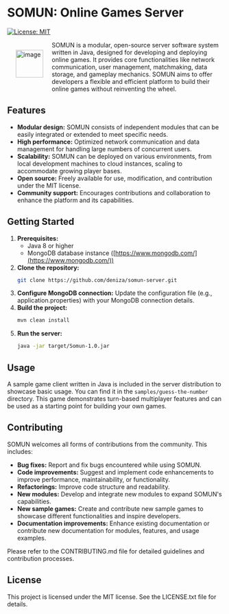 # SOMUN: Online Games Server

[![License: MIT](https://img.shields.io/badge/License-MIT-red.svg)](https://opensource.org/licenses/MIT)

<img src="https://he2apps.com/somun/somun-logo-icon-small.png" alt="image" width="64" height="auto" style="float: left; margin: 20px;">

SOMUN is a modular, open-source server software system written in Java, designed for developing and deploying online games. It provides core functionalities like network communication, user management, matchmaking, data storage, and gameplay mechanics. SOMUN aims to offer developers a flexible and efficient platform to build their online games without reinventing the wheel.

## Features

* **Modular design:** SOMUN consists of independent modules that can be easily integrated or extended to meet specific needs.
* **High performance:** Optimized network communication and data management for handling large numbers of concurrent users.
* **Scalability:** SOMUN can be deployed on various environments, from local development machines to cloud instances, scaling to accommodate growing player bases.
* **Open source:** Freely available for use, modification, and contribution under the MIT license.
* **Community support:** Encourages contributions and collaboration to enhance the platform and its capabilities.

## Getting Started

1. **Prerequisites:**
    * Java 8 or higher
    * MongoDB database instance ([https://www.mongodb.com/](https://www.mongodb.com/))
2. **Clone the repository:**
    ```bash
    git clone https://github.com/deniza/somun-server.git
    ```
3. **Configure MongoDB connection:**
   Update the configuration file (e.g., application.properties) with your MongoDB connection details.
4. **Build the project:**
    ```bash
    mvn clean install
    ```
5. **Run the server:**
    ```bash
    java -jar target/Somun-1.0.jar
    ```

## Usage

A sample game client written in Java is included in the server distribution to showcase basic usage. You can find it in the `samples/guess-the-number` directory. This game demonstrates turn-based multiplayer features and can be used as a starting point for building your own games.

## Contributing

SOMUN welcomes all forms of contributions from the community. This includes:

* **Bug fixes:** Report and fix bugs encountered while using SOMUN.
* **Code improvements:** Suggest and implement code enhancements to improve performance, maintainability, or functionality.
* **Refactorings:** Improve code structure and readability.
* **New modules:** Develop and integrate new modules to expand SOMUN's capabilities.
* **New sample games:** Create and contribute new sample games to showcase different functionalities and inspire developers.
* **Documentation improvements:** Enhance existing documentation or contribute new documentation for modules, features, and usage examples.

Please refer to the CONTRIBUTING.md file for detailed guidelines and contribution processes.

## License

This project is licensed under the MIT license. See the LICENSE.txt file for details.